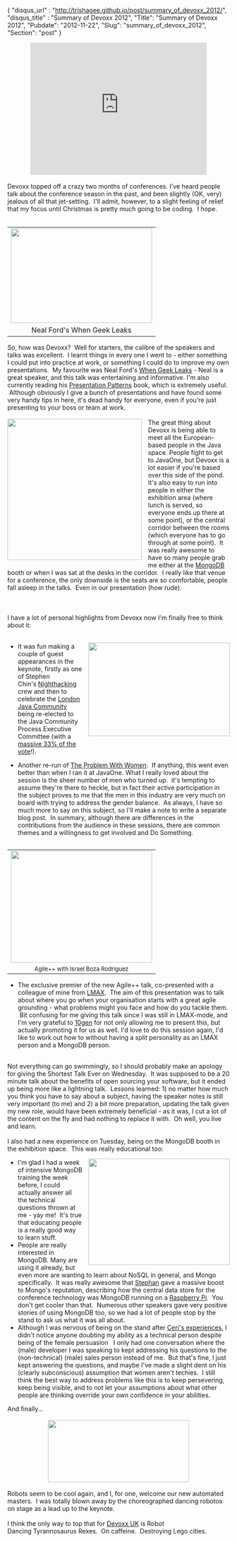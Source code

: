 {
 "disqus_url" : "http://trishagee.github.io/post/summary_of_devoxx_2012/",
 "disqus_title" : "Summary of Devoxx 2012",
 "Title": "Summary of Devoxx 2012",
 "Pubdate": "2012-11-22",
 "Slug": "summary_of_devoxx_2012",
 "Section": "post"
}
<div style="text-align: center;"><iframe allowfullscreen="allowfullscreen" frameborder="0" height="300" mozallowfullscreen="mozallowfullscreen" src="http://player.vimeo.com/video/53695846?byline=0&amp;portrait=0&amp;badge=0" webkitallowfullscreen="webkitallowfullscreen" width="400"></iframe></div><br />Devoxx topped off a crazy two months of conferences.  I've heard people talk about the conference season in the past, and been slightly (OK, very) jealous of all that jet-setting. &nbsp;I'll admit, however, to a slight feeling of relief that my focus until Christmas is pretty much going to be coding. &nbsp;I hope.<br /><br /><table cellpadding="0" cellspacing="0" class="tr-caption-container" style="float: left; margin-right: 1em; text-align: left;"><tbody><tr><td style="text-align: center;"><a href="http://2.bp.blogspot.com/-tRGVrwupluI/UK4SNGpa6vI/AAAAAAAALTY/fKASg2z7mqE/s1600/NealFord.jpg" imageanchor="1" style="clear: left; margin-bottom: 1em; margin-left: auto; margin-right: auto;"><img border="0" height="214" src="http://2.bp.blogspot.com/-tRGVrwupluI/UK4SNGpa6vI/AAAAAAAALTY/fKASg2z7mqE/s320/NealFord.jpg" width="320" /></a></td></tr><tr><td class="tr-caption" style="text-align: center;">Neal Ford's When Geek Leaks</td></tr></tbody></table>So, how was Devoxx? &nbsp;Well for starters, the calibre of the speakers and talks was excellent. &nbsp;I learnt things in every one I went to - either something I could put into practice at work, or something I could do to improve my own presentations. &nbsp;My favourite was Neal Ford's <a href="http://www.devoxx.com/display/DV12/When+Geek+Leaks">When Geek Leaks</a> - Neal is a great speaker, and this talk was entertaining and informative. I'm also currently reading his <a href="http://www.amazon.com/gp/product/B0093J9K14/ref=as_li_qf_sp_asin_il_tl?ie=UTF8&amp;camp=1789&amp;creative=9325&amp;creativeASIN=B0093J9K14&amp;linkCode=as2&amp;tag=trissramb-20">Presentation Patterns</a> book, which is extremely useful. &nbsp;Although obviously I give a bunch of presentations and have found some very handy tips in here, it's dead handy for everyone, even if you're just presenting to your boss or team at work.<br /><br /><div class="separator" style="clear: both; text-align: center;"><a href="http://4.bp.blogspot.com/-Kw7t50i85x0/UK5TTwOWQ7I/AAAAAAAALU8/W1rA0ulMtnA/s1600/IMG_6383.JPG" imageanchor="1" style="clear: left; float: left; margin-bottom: 1em; margin-right: 1em;"><img border="0" height="320" src="http://4.bp.blogspot.com/-Kw7t50i85x0/UK5TTwOWQ7I/AAAAAAAALU8/W1rA0ulMtnA/s320/IMG_6383.JPG" width="305" /></a></div>The great thing about Devoxx is being able to meet all the European-based people in the Java space. People fight to get to JavaOne, but Devoxx is a lot easier if you're based over this side of the pond. It's also easy to run into people in either the exhibition area (where lunch is served, so everyone ends up there at some point), or the central corridor between the rooms (which everyone has to go through at some point). &nbsp;It was really awesome to have so many people grab me either at the <a href="http://www.mongodb.org/">MongoDB</a> booth or when I was sat at the desks in the corridor. &nbsp;I really like that venue for a conference, the only downside is the seats are so comfortable, people fall asleep in the talks. &nbsp;Even in our presentation (how rude).<br /><br /><br /><br />I have a lot of personal highlights from Devoxx now I'm finally free to think about it:<br /><br /><ul><a href="http://2.bp.blogspot.com/--qnZ2LiLA3Q/UK4eKBMm8gI/AAAAAAAALTs/ppE_fURIttM/s1600/Keynote.jpg" imageanchor="1" style="clear: right; float: right; margin-bottom: 1em; margin-left: 1em;"><img border="0" height="212" src="http://2.bp.blogspot.com/--qnZ2LiLA3Q/UK4eKBMm8gI/AAAAAAAALTs/ppE_fURIttM/s320/Keynote.jpg" width="320" /></a><li>It was fun making a couple of guest appearances in the keynote, firstly as one of Stephen Chin's&nbsp;<a href="http://steveonjava.com/nighthacking/">Nighthacking</a> crew and then to celebrate the <a href="http://www.londonjavacommunity.co.uk/">London Java Community</a> being re-elected to the Java Community Process Executive Committee (with a <a href="http://jcp.org/en/whatsnew/elections">massive 33% of the vote</a>!).</li></ul><ul><li>Another re-run of <a href="http://mechanitis.blogspot.co.uk/2012/10/javaone-problem-with-women-technical.html">The Problem With Women</a>. &nbsp;If anything, this went even better than when I ran it at JavaOne. What I really loved about the session is the sheer number of men who turned up. &nbsp;it's tempting to assume they're there to heckle, but in fact their active&nbsp;participation&nbsp;in the subject proves to me that the men in this industry are very much on board with trying to address the gender balance. &nbsp;As always, I have so much more to say on this subject, so I'll make a note to write a separate blog post. &nbsp;In summary, although there are differences in the contributions from the audience in these sessions, there are common themes and a willingness to get involved and Do Something.</li></ul><table align="center" cellpadding="0" cellspacing="0" class="tr-caption-container" style="float: right; margin-left: 1em; text-align: right;"><tbody><tr><td><a href="http://2.bp.blogspot.com/-6wqO__6WfF0/UK4_h5TkS3I/AAAAAAAALUE/B2eM4iLNPm8/s1600/Agile++.jpg" imageanchor="1" style="margin-left: auto; margin-right: auto;"><img border="0" height="253" src="http://2.bp.blogspot.com/-6wqO__6WfF0/UK4_h5TkS3I/AAAAAAAALUE/B2eM4iLNPm8/s320/Agile++.jpg" width="320" /></a></td></tr><tr><td class="tr-caption" style="font-size: 13px; text-align: center;">Agile++ with Israel Boza Rodriguez</td></tr></tbody></table><ul><li>The exclusive premier of the new Agile++ talk, co-presented with a colleague of mine from&nbsp;<a href="http://www.lmax.com/">LMAX</a>. &nbsp;The aim of this presentation was to talk about where you go when your organisation starts with a great agile grounding - what problems might you face and how do you tackle them. &nbsp;Bit confusing for me giving this talk since I was still in LMAX-mode, and I'm very grateful to&nbsp;<a href="http://www.10gen.com/">10gen</a>&nbsp;for not only allowing me to present this, but actually promoting it for us as well. I'd love to do this session again, I'd like to work out how to without having a split personality as an LMAX person and a MongoDB person.</li></ul><div><br /></div><div>Not everything can go swimmingly, so I should probably make an apology for giving the Shortest Talk Ever on Wednesday. &nbsp;It was supposed to be a 20 minute talk about the benefits of open sourcing your software, but it ended up being more like a lightning talk. &nbsp;Lessons learned: 1) no matter how much you think you have to say about a subject, having the speaker notes is still very important (to me) and 2) a bit more preparation, updating the talk given my new role, would have been extremely beneficial - as it was, I cut a lot of the content on the fly and had nothing to replace it with. &nbsp;Oh well, you live and learn.</div><div><br /></div><div>I also had a new experience on Tuesday, being on the MongoDB booth in the exhibition space. &nbsp;This was really educational too:</div><div><div class="separator" style="clear: both; text-align: center;"><a href="http://4.bp.blogspot.com/-CnQ0T_R5V_k/UK4_ogZX7JI/AAAAAAAALUM/5OeVyDv5yws/s1600/TrishaBoothBabe.jpg" imageanchor="1" style="clear: right; float: right; margin-bottom: 1em; margin-left: 1em;"><img border="0" height="241" src="http://4.bp.blogspot.com/-CnQ0T_R5V_k/UK4_ogZX7JI/AAAAAAAALUM/5OeVyDv5yws/s320/TrishaBoothBabe.jpg" width="320" /></a></div><ul><li>I'm glad I had a week of intensive MongoDB training the week before, I could actually answer all the technical questions thrown at me - yay me! &nbsp;It's true that educating people is a really good way to learn stuff.</li><li>People are really interested in MongoDB. Many are using it already, but even more are wanting to learn about NoSQL in general, and Mongo specifically. &nbsp;It was really awesome that <a href="http://www.devoxx.com/display/DV12/Stephan+Janssen">Stephan</a> gave a massive boost to Mongo's reputation, describing how the central data store for the conference technology was MongoDB running on a&nbsp;<a href="http://www.raspberrypi.org/">Raspberry&nbsp;Pi</a>. &nbsp;You don't get cooler than that. &nbsp;Numerous&nbsp;other speakers gave very positive stories of using MongoDB too, so we had a lot of people stop by the stand to ask us what it was all about.</li><li>Although I was nervous of being on the stand after <a href="http://www.insightofanintern.com/2012/10/02/insight-of-an-intern-sexism-in-tech/">Ceri's experiences</a>, I didn't notice anyone doubting my ability as a technical person despite being of the female&nbsp;persuasion&nbsp; &nbsp;I only had one conversation where the (male) developer I was speaking to kept addressing his questions to the (non-technical) (male) sales person instead of me. &nbsp;But that's fine, I just kept answering the questions, and maybe I've made a slight dent on his (clearly&nbsp;subconscious) assumption that women aren't techies. &nbsp;I still think the best way to address problems like this is to keep persevering, keep being visible, and to not let your assumptions about what other people are thinking override your own confidence in your abilities.</li></ul><div>And finally...</div></div><div><br /></div><div class="separator" style="clear: both; text-align: center;"><a href="http://2.bp.blogspot.com/-KGWIzLonLqU/UK5CX5bYQyI/AAAAAAAALUo/-c-Sn-8ToNM/s1600/DevoxxRobots.jpg" imageanchor="1" style="margin-left: 1em; margin-right: 1em;"><img border="0" height="141" src="http://2.bp.blogspot.com/-KGWIzLonLqU/UK5CX5bYQyI/AAAAAAAALUo/-c-Sn-8ToNM/s320/DevoxxRobots.jpg" width="320" /></a></div><div><br /></div><div>Robots seem to be cool again, and I, for one, welcome our new automated masters. &nbsp;I was totally blown away by the&nbsp;choreographed&nbsp;dancing robotos on stage as a lead up to the keynote. &nbsp;</div><div><br /></div><div>I think the only way to top that for <a href="http://www.devoxx.com/display/UK13/Home">Devoxx UK</a> is Robot Dancing&nbsp;Tyrannosaurus&nbsp;Rexes. &nbsp;On caffeine. &nbsp;Destroying Lego cities.</div>
